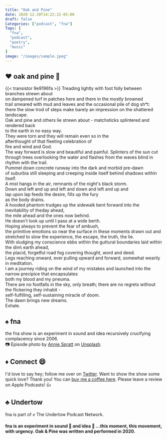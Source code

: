 ```yaml
---
title: "Oak and Pine"
date: 2020-12-20T14:22:22-05:00
draft: false
Categories: ["podcast", "fna"]
Tags: [
  "fna",
  "podcast",
  "poetry",
  "music"
]
image: "/images/sample.jpeg"
---
```




## :heart: oak and pine :deciduous_tree:
{{< transistor 9e9196fa >}}
Treading lightly with foot folly between branches strewn about\
on dampened turf in patches here and there in the mostly browned\
trail smeared with mud and leaves and the occasional pile of dog sh*t:\
there the slow trod of steps make barely an impression on the shattered landscape.\
Oak and pine and others lie strewn about - matchsticks splintered and rendered back\
to the earth in no easy way.\
They were torn and they will remain even so in the\
afterthought of that fleeting celebration of\
fire and wind and God.\
The way forward is slow and beautiful and painful. Splinters of the sun cut\
through trees overlooking the water and flashes from the waves blind in rhythm with the trail.\
Pummel down concrete runway into the dark and morbid pre-dawn\
of suburbia still sleeping and creeping inside itself behind shadows within itself.\
A mist hangs in the air, remnants of the night's black storm.\
Down and left and up and left and down and left and up and\
lap upon lap feeds the desire, fills up the fury\
as the body drains.\
A hooded phantom trudges up the sidewalk bent forward into the inevitability of theday ahead,\
the mile ahead and the ones now behind.\
He doesn't look up until I pass at a wide berth.\
Hoping always to prevent the fear of ambush,\
the primitive emotions so near the surface in these moments drawn out and\
stretched to slow the experience, the escape, the truth, the lie.\
With sludging my conscience ebbs within the guttural boundaries laid within the dim\ earth ahead,\
the placid, forgetful road fog covering thought, word and deed.\
Legs reaching onward, ever pulling upward and forward, somewhat wearily in meditation.\
I am a journey riding on the wind of my mistakes and launched into the narrow precipice that encapsulates\
both my blood and my pneuma.\
There are no footfalls in the sky, only breath; there are no regrets without the flickering they inhabit -\
self-fulfilling, self-sustaining miracle of doom.\
The dawn brings new dreams.\
Exhale.

## :spades: fna
the fna show is an experiment in sound and idea recursively crucifying complacency since 2006.\
:camera: Episode photo by [Annie Spratt](https://unsplash.com/@anniespratt) on [Unsplash](https://unsplash.com/).

## :diamonds: Connect :smile:
I'd love to say hey; follow me over on [Twitter](https://twitter.com/EamonnCottrell).
Want to show the show some quick love? Thank you! You can [buy me a coffee here](https://www.buymeacoffee.com/W4V7SRM).
Please leave a review on Apple Podcasts! :thumbsup:
## :clubs: Undertow
fna is part of :fist: The Undertow Podcast Network.
#### fna is an experiment in sound :musical_score: and idea :thought_balloon: ...this moment, this movement, with urgency. Oak & Pine was written and performed in 2020.